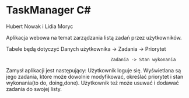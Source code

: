 # TaskManager C#
Hubert Nowak i Lidia Moryc

Aplikacja webowa na temat zarządzania listą zadań przez użytkowników.

Tabele będą dotyczyć  Danych użytkownika -> Zadania -> Priorytet

                                            Zadania -> Stan wykonania

Zamysł aplikacji jest następujący:  Użytkownik loguje się. Wyświetlana są jego zadania, które może dowolnie modyfikować, określać priorytet i stan wykonania(to do, doing,done). Użytkownik też może usuwać i dodawać zadania do swojej listy.

